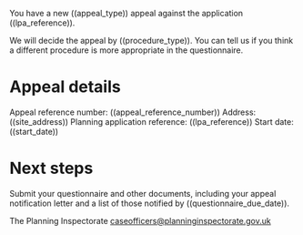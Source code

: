 You have a new ((appeal_type)) appeal against the application ((lpa_reference)).

We will decide the appeal by ((procedure_type)). You can tell us if you think a different procedure is more appropriate in the questionnaire.

# Appeal details

Appeal reference number: ((appeal_reference_number))
Address: ((site_address))
Planning application reference: ((lpa_reference))
Start date: ((start_date))

# Next steps

Submit your questionnaire and other documents, including your appeal notification letter and a list of those notified by ((questionnaire_due_date)).

The Planning Inspectorate
caseofficers@planninginspectorate.gov.uk
